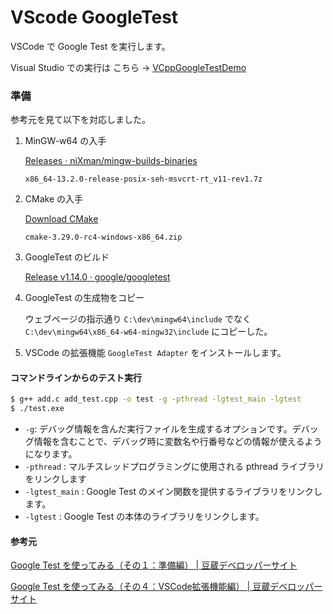 # VScode GoogleTest

VSCode で Google Test を実行します。

Visual Studio での実行は こちら → [VCppGoogleTestDemo](https://github.com/hsytkm/VCppGoogleTestDemo)



### 準備

参考元を見て以下を対応しました。

1. MinGW-w64 の入手

   [Releases · niXman/mingw-builds-binaries](https://github.com/niXman/mingw-builds-binaries/releases)

   `x86_64-13.2.0-release-posix-seh-msvcrt-rt_v11-rev1.7z`

2. CMake の入手

   [Download CMake](https://cmake.org/download/)

   `cmake-3.29.0-rc4-windows-x86_64.zip`

3. GoogleTest のビルド

   [Release v1.14.0 · google/googletest](https://github.com/google/googletest/releases/tag/v1.14.0)

4. GoogleTest の生成物をコピー

   ウェブページの指示通り `C:\dev\mingw64\include` でなく `C:\dev\mingw64\x86_64-w64-mingw32\include` にコピーした。

5. VSCode の拡張機能 `GoogleTest Adapter` をインストールします。



#### コマンドラインからのテスト実行

```sh
$ g++ add.c add_test.cpp -o test -g -pthread -lgtest_main -lgtest
$ ./test.exe
```

- `-g`: デバッグ情報を含んだ実行ファイルを生成するオプションです。デバッグ情報を含むことで、デバッグ時に変数名や行番号などの情報が使えるようになります。
- `-pthread` : マルチスレッドプログラミングに使用される pthread ライブラリをリンクします
- `-lgtest_main` : Google Test のメイン関数を提供するライブラリをリンクします。
- `-lgtest` : Google Test の本体のライブラリをリンクします。



#### 参考元

[Google Test を使ってみる（その１：準備編） | 豆蔵デベロッパーサイト](https://developer.mamezou-tech.com/blogs/2022/11/04/google-test-01/)

[Google Test を使ってみる（その４：VSCode拡張機能編） | 豆蔵デベロッパーサイト](https://developer.mamezou-tech.com/blogs/2022/11/20/google-test-04/)

